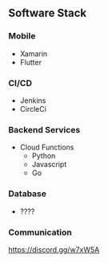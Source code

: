 ## Software Stack

### Mobile

* Xamarin
* Flutter

### CI/CD

* Jenkins
* CircleCi

### Backend Services

* Cloud Functions
  * Python
  * Javascript
  * Go

### Database

* ????

### Communication

https://discord.gg/w7xW5A
